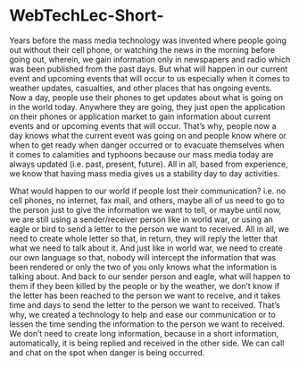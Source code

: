 # WebTechLec-Short-

Years before the mass media technology was invented where people going out without their cell phone, or watching the news in the morning before going out, wherein, we gain information only in newspapers and radio which was been published from the past days. But what will happen in our current event and upcoming events that will occur to us especially when it comes to weather updates, casualties, and other places that has ongoing events. Now a day, people use their phones to get updates about what is going on in the world today. Anywhere they are going, they just open the application on their phones or application market to gain information about current events and or upcoming events that will occur. That’s why, people now a day knows what the current event was going on and people know where or when to get ready when danger occurred or to evacuate themselves when it comes to calamities and typhoons because our mass media today are always updated (i.e. past, present, future).  All in all, based from experience, we know that having mass media gives us a stability day to day activities.


What would happen to our world if people lost their communication? i.e. no cell phones, no internet, fax mail, and others, maybe all of us need to go to the person just to give the information we want to tell, or maybe until now, we are still using a sender/receiver person like in world war, or using an eagle or bird to send a letter to the person we want to received. All in all, we need to create whole letter so that, in return, they will reply the letter that what we need to talk about it. And just like in world war, we need to create our own language so that, nobody will intercept the information that was been rendered or only the two of you only knows what the information is talking about. And back to our sender person and eagle, what will happen to them if they been killed by the people or by the weather, we don’t know if the letter has been reached to the person we want to receive, and it takes time and days to send the letter to the person we want to received. That’s why, we created a technology to help and ease our communication or to lessen the time sending the information to the person we want to received. We don’t need to create long information, because in a short information, automatically, it is being replied and received in the other side. We can call and chat on the spot when danger is being occurred. 
